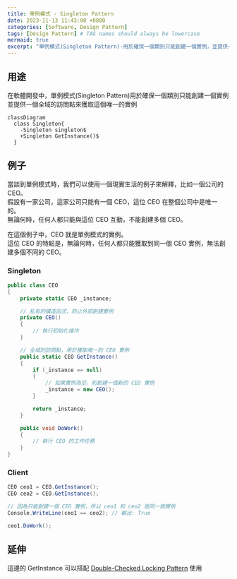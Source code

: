 ```yaml
---
title: 單例模式 - Singleton Pattern
date: 2023-11-13 11:43:00 +0800
categories: [Software, Design Pattern]
tags: [Design Pattern] # TAG names should always be lowercase
mermaid: true
excerpt: "單例模式(Singleton Pattern)-用於確保一個類別只能創建一個實例，並提供一個全域的訪問點來獲取這個唯一的實例"
---
```


## 用途

在軟體開發中，單例模式(Singleton Pattern)用於確保一個類別只能創建一個實例<br/>並提供一個全域的訪問點來獲取這個唯一的實例

```mermaid
classDiagram
  class Singleton{
    -Singleton singleton$
    +Singleton GetInstance()$
  }
```

## 例子

當談到單例模式時，我們可以使用一個現實生活的例子來解釋，比如一個公司的 CEO。<br/>
假設有一家公司，這家公司只能有一個 CEO，這位 CEO 在整個公司中是唯一的。<br/>
無論何時，任何人都只能與這位 CEO 互動，不能創建多個 CEO。<br/>

在這個例子中，CEO 就是單例模式的實例。<br/>
這位 CEO 的特點是，無論何時，任何人都只能獲取到同一個 CEO 實例，無法創建多個不同的 CEO。<br/>

### Singleton

``` csharp
public class CEO
{
    private static CEO _instance;

    // 私有的構造函式，防止外部創建實例
    private CEO()
    {
        // 執行初始化操作
    }

    // 全域的訪問點，用於獲取唯一的 CEO 實例
    public static CEO GetInstance()
    {
        if (_instance == null)
        {
            // 如果實例為空，則創建一個新的 CEO 實例
            _instance = new CEO();
        }

        return _instance;
    }

    public void DoWork()
    {
        // 執行 CEO 的工作任務
    }
}
```

### Client

``` csharp
CEO ceo1 = CEO.GetInstance();
CEO ceo2 = CEO.GetInstance();

// 因為只能創建一個 CEO 實例，所以 ceo1 和 ceo2 是同一個實例
Console.WriteLine(ceo1 == ceo2); // 輸出: True

ceo1.DoWork();
```

## 延伸

這邊的 GetInstance 可以搭配 [Double-Checked Locking Pattern](/posts/Double-Checked-Locking-Pattern) 使用
